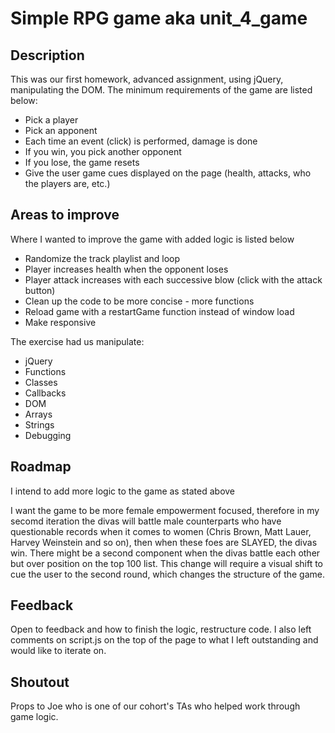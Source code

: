 # Simple RPG game aka unit_4_game

## Description
This was our first homework, advanced assignment, using jQuery, manipulating the DOM. The minimum requirements of the game are listed below:
* Pick a player
* Pick an apponent
* Each time an event (click) is performed, damage is done
* If you win, you pick another opponent
* If you lose, the game resets
* Give the user game cues displayed on the page (health, attacks, who the players are, etc.)

## Areas to improve
Where I wanted to improve the game with added logic is listed below
* Randomize the track playlist and loop
* Player increases health when the opponent loses
* Player attack increases with each successive blow (click with the attack button)
* Clean up the code to be more concise - more functions
* Reload game with a restartGame function instead of window load
* Make responsive

The exercise had us manipulate:
* jQuery
* Functions
* Classes
* Callbacks
* DOM
* Arrays
* Strings
* Debugging

## Roadmap
I intend to add more logic to the game as stated above

I want the game to be more female empowerment focused, therefore in my secomd iteration the divas will battle male counterparts who have questionable records when it comes to women (Chris Brown, Matt Lauer, Harvey Weinstein and so on), then when these foes are SLAYED, the divas win. There might be a second component when the divas battle each other but over position on the top 100 list. This change will require a visual shift to cue the user to the second round, which changes the structure of the game.

## Feedback
Open to feedback and how to finish the logic, restructure code. I also left comments on script.js on the top of the page to what I left outstanding and would like to iterate on. 

## Shoutout
Props to Joe who is one of our cohort's TAs who helped work through game logic. 
